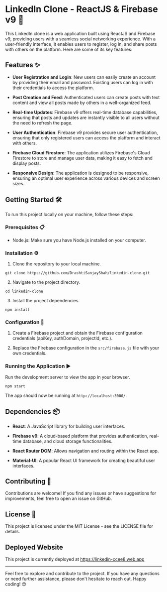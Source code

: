 # LinkedIn Clone - ReactJS & Firebase v9 🚀

This LinkedIn clone is a web application built using ReactJS and Firebase v9, providing users with a seamless social networking experience. With a user-friendly interface, it enables users to register, log in, and share posts with others on the platform. Here are some of its key features:

## Features ✨

- **User Registration and Login**: New users can easily create an account by providing their email and password. Existing users can log in with their credentials to access the platform.

- **Post Creation and Feed**: Authenticated users can create posts with text content and view all posts made by others in a well-organized feed.

- **Real-time Updates**: Firebase v9 offers real-time database capabilities, ensuring that posts and updates are instantly visible to all users without the need to refresh the page.

- **User Authentication**: Firebase v9 provides secure user authentication, ensuring that only registered users can access the platform and interact with others.

- **Firebase Cloud Firestore**: The application utilizes Firebase's Cloud Firestore to store and manage user data, making it easy to fetch and display posts.

- **Responsive Design**: The application is designed to be responsive, ensuring an optimal user experience across various devices and screen sizes.

## Getting Started 🛠️

To run this project locally on your machine, follow these steps:

### Prerequisites 📋

- Node.js: Make sure you have Node.js installed on your computer.

### Installation ⚙️

1. Clone the repository to your local machine.

```
git clone https://github.com/DrashtiSanjayShah/linkedin-clone.git
```

2. Navigate to the project directory.

```
cd linkedin-clone
```

3. Install the project dependencies.

```
npm install
```

### Configuration 🔧

1. Create a Firebase project and obtain the Firebase configuration credentials (apiKey, authDomain, projectId, etc.).

2. Replace the Firebase configuration in the `src/firebase.js` file with your own credentials.

### Running the Application ▶️

Run the development server to view the app in your browser.

```
npm start
```

The app should now be running at `http://localhost:3000/`.

## Dependencies 📦

- **React**: A JavaScript library for building user interfaces.

- **Firebase v9**: A cloud-based platform that provides authentication, real-time database, and cloud storage functionalities.

- **React Router DOM**: Allows navigation and routing within the React app.

- **Material-UI**: A popular React UI framework for creating beautiful user interfaces.

## Contributing 🤝

Contributions are welcome! If you find any issues or have suggestions for improvements, feel free to open an issue on GitHub.

## License 📄

This project is licensed under the MIT License - see the LICENSE file for details.

## Deployed Website
This project is currently deployed at https://linkedin-ccee8.web.app

---

Feel free to explore and contribute to the project. If you have any questions or need further assistance, please don't hesitate to reach out. Happy coding! 😊

